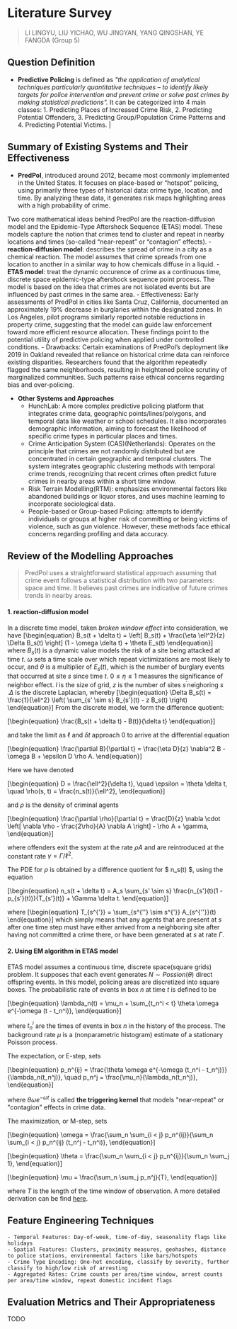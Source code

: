 # Literature Survey
> LI LINGYU, LIU YICHAO, WU JINGYAN, YANG QINGSHAN, YE FANGDA (Group 5)

## Question Definition
- **Predictive Policing** is defined as *"the application of analytical techniques particularly quantitative techniques – to identify likely targets for police intervention and prevent crime or solve past crimes by making statistical predictions".* It can be categorized into 4 main classes: 1. Predicting Places of Increased Crime Risk, 2. Predicting Potential Offenders, 3. Predicting Group/Population Crime Patterns and 4. Predicting Potential Victims.      |

## Summary of Existing Systems and Their Effectiveness
- **PredPol**, introduced around 2012, became most commonly implemented in the United States. It focuses on place-based or “hotspot” policing, using primarily three types of historical data: crime type, location, and time. By analyzing these data, it generates risk maps highlighting areas with a high probability of crime. 

Two core mathematical ideas behind PredPol are the reaction-diffusion model and the Epidemic-Type Aftershock Sequence (ETAS) model. These models capture the notion that crimes tend to cluster and repeat in nearby locations and times (so-called “near-repeat” or “contagion” effects).
    - **reaction-diffusion model**: describes the spread of crime in a city as a chemical reaction. The model assumes that crime spreads from one location to another in a similar way to how chemicals diffuse in a liquid.
    - **ETAS model**: treat the dynamic occurence of crime as a continuous time, discrete space epidemic-type aftershock sequence point process. The model is based on the idea that crimes are not isolated events but are influenced by past crimes in the same area.
    - Effectiveness: Early assessments of PredPol in cities like Santa Cruz, California, documented an approximately 19% decrease in burglaries within the designated zones. In Los Angeles, pilot programs similarly reported notable reductions in property crime, suggesting that the model can guide law enforcement toward more efficient resource allocation. These findings point to the potential utility of predictive policing when applied under controlled conditions.
    - Drawbacks: Certain examinations of PredPol’s deployment like 2019 in Oakland revealed that reliance on historical crime data can reinforce existing disparities. Researchers found that the algorithm repeatedly flagged the same neighborhoods, resulting in heightened police scrutiny of marginalized communities. Such patterns raise ethical concerns regarding bias and over-policing.

- **Other Systems and Approaches** 
    - HunchLab: A more complex predictive policing platform that integrates crime data, geographic points/lines/polygons, and temporal data like weather or school schedules. It also incorporates demographic information, aiming to forecast the likelihood of specific crime types in particular places and times.
    - Crime Anticipation System (CAS)(Netherlands): Operates on the principle that crimes are not randomly distributed but are concentrated in certain geographic and temporal clusters. The system integrates geographic clustering methods with temporal crime trends, recognizing that recent crimes often predict future crimes in nearby areas within a short time window. 
    - Risk Terrain Modelling(RTM): emphasizes environmental factors like abandoned buildings or liquor stores, and uses machine learning to incorporate sociological data.
    - People-based or Group-based Policing: attempts to identify individuals or groups at higher risk of committing or being victims of violence, such as gun violence. However, these methods face ethical concerns regarding profiling and data accuracy.

## Review of the Modelling Approaches
> PredPol uses a straightforward statistical approach assuming that crime event follows a statistical distribution with two parameters: space and time. It believes past crimes are indicative of future crimes trends in nearby areas.
#### 1. reaction-diffusion model
In a discrete time model, taken *broken window effect* into consideration, we have
\[\begin{equation}
    B_s(t + \delta t) = \left[ B_s(t) + \frac{\eta \ell^2}{z} \Delta B_s(t) \right] (1 - \omega \delta t) + \theta E_s(t)
\end{equation}\]
where $B_s(t)$ is a dynamic value models the risk of a site being attacked at time $t$. $\omega$ sets a time scale over which repeat victimizations are most likely to occur, and $\theta$ is a multiplier of $E_s(t)$, which is the number of burglary events that occurred at site $s$ since time $t$. $0 \leq \eta \leq 1$ measures the significance of neighbor effect. $l$ is the size of grid, $z$ is the number of sites $s^{'}$neighoring $s$ .$\Delta$ is the discrete Laplacian, whereby
\[\begin{equation}
    \Delta B_s(t) = \frac{1}{\ell^2} \left( \sum_{s' \sim s} B_{s'}(t) - z B_s(t) \right)
\end{equation}\]
From the discrete model, we form the difference quotient:

\[\begin{equation}
\frac{B_s(t + \delta t) - B(t)}{\delta t}
\end{equation}\]

and take the limit as $\ell$ and $\delta t$ approach 0 to arrive at the differential equation

\[\begin{equation}
\frac{\partial B}{\partial t} = \frac{\eta D}{z} \nabla^2 B - \omega B + \epsilon D \rho A.
\end{equation}\]

Here we have denoted

\[\begin{equation}
D = \frac{\ell^2}{\delta t}, \quad \epsilon = \theta \delta t, \quad \rho(s, t) = \frac{n_s(t)}{\ell^2},
\end{equation}\]

and $\rho$ is the density of criminal agents

\[\begin{equation}
\frac{\partial \rho}{\partial t} = \frac{D}{z} \nabla \cdot \left[ \nabla \rho - \frac{2\rho}{A} \nabla A \right] - \rho A + \gamma,
\end{equation}\]

where offenders exit the system at the rate $\rho A$ and are reintroduced at the constant rate $\gamma = \Gamma / \ell^2$. 

The PDE for $\rho$ is obtained by a difference quotient for $ n_s(t) $, using the equation

\[\begin{equation}
n_s(t + \delta t) = A_s \sum_{s' \sim s} \frac{n_{s'}(t)(1 - p_{s'}(t))}{T_{s'}(t)} + \Gamma \delta t.
\end{equation}\]

where 
\[\begin{equation}
    T_{s^{'}} = \sum_{s^{''} \sim s^{'}} A_{s^{''}}(t)
\end{equation}\]
which simply means that any agents that are present at $s$ after one time step must have either arrived from a neighboring site after having not committed a crime there, or have been generated at $s$ at rate $\Gamma$. 

#### 2. Using EM algorithm in ETAS model
ETAS model assumes a continuous time, discrete space(square grids) problem. It supposes that each event generates $N \sim Possion(\theta)$ direct offspring events.
In this model, policing areas are discretized into square boxes. The probabilistic rate of events in box $n$ at time $t$ is defined to be

\[\begin{equation}
\lambda_n(t) = \mu_n + \sum_{t_n^i < t} \theta \omega e^{-\omega (t - t_n^i)},
\end{equation}\]

where $t_n^i$ are the times of events in box $n$ in the history of the process. The background rate $\mu$ is a (nonparametric histogram) estimate of a stationary Poisson process.

The expectation, or E-step, sets

\[\begin{equation}
p_n^{ij} = \frac{\theta \omega e^{-\omega (t_n^i - t_n^j)}}{\lambda_n(t_n^j)}, \quad p_n^j = \frac{\mu_n}{\lambda_n(t_n^j)},
\end{equation}\]

where $\theta \omega e^{-\omega t}$ is called **the triggering kernel** that models "near-repeat" or "contagion" effects in crime data.

The maximization, or M-step, sets

\[\begin{equation}
\omega = \frac{\sum_n \sum_{i < j} p_n^{ij}}{\sum_n \sum_{i < j} p_n^{ij} (t_n^j - t_n^i)},
\end{equation}\]

\[\begin{equation}
\theta = \frac{\sum_n \sum_{i < j} p_n^{ij}}{\sum_n \sum_j 1},
\end{equation}\]

\[\begin{equation}
\mu = \frac{\sum_n \sum_j p_n^j}{T},
\end{equation}\]

where $T$ is the length of the time window of observation.
A more detailed derivation can be find [here](https://github.com/arun-ramamurthy/pred-pol/blob/master/doc/Rederivation%20of%20Mohler%20et%20al.pdf).

## Feature Engineering Techniques
    - Temporal Features: Day-of-week, time-of-day, seasonality flags like holidays
    - Spatial Features: Clusters, proximity measures, geohashes, distance to police stations, environmental factors like bars/hotspots
    - Crime Type Encoding: One-hot encoding, classify by severity, further classify to high/low risk of arresting
    - Aggregated Rates: Crime counts per area/time window, arrest counts per area/time window, repeat domestic incident flags

## Evaluation Metrics and Their Appropriateness
TODO
